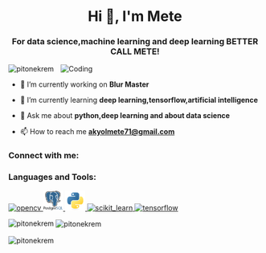 <h1 align="center">Hi 👋, I'm Mete</h1>
<h3 align="center">For data science,machine learning and deep learning BETTER CALL METE!</h3>
<img align="right" alt="Coding" width="400" src="https://github.com/PitonEkrem/PitonEkrem/blob/main/gif.gif">
<p align="left"> <img src="https://komarev.com/ghpvc/?username=pitonekrem&label=Profile%20views&color=0e75b6&style=flat" alt="pitonekrem" /> </p>

- 🔭 I’m currently working on **Blur Master**

- 🌱 I’m currently learning **deep learning,tensorflow,artificial intelligence**

- 💬 Ask me about **python,deep learning and about data science**

- 📫 How to reach me **akyolmete71@gmail.com**

<h3 align="left">Connect with me:</h3>
<p align="left">
</p>

<h3 align="left">Languages and Tools:</h3>
<p align="left"> <a href="https://opencv.org/" target="_blank" rel="noreferrer"> <img src="https://www.vectorlogo.zone/logos/opencv/opencv-icon.svg" alt="opencv" width="40" height="40"/> </a> <a href="https://www.postgresql.org" target="_blank" rel="noreferrer"> <img src="https://raw.githubusercontent.com/devicons/devicon/master/icons/postgresql/postgresql-original-wordmark.svg" alt="postgresql" width="40" height="40"/> </a> <a href="https://www.python.org" target="_blank" rel="noreferrer"> <img src="https://raw.githubusercontent.com/devicons/devicon/master/icons/python/python-original.svg" alt="python" width="40" height="40"/> </a> <a href="https://scikit-learn.org/" target="_blank" rel="noreferrer"> <img src="https://upload.wikimedia.org/wikipedia/commons/0/05/Scikit_learn_logo_small.svg" alt="scikit_learn" width="40" height="40"/> </a> <a href="https://www.tensorflow.org" target="_blank" rel="noreferrer"> <img src="https://www.vectorlogo.zone/logos/tensorflow/tensorflow-icon.svg" alt="tensorflow" width="40" height="40"/> </a> </p>

<p><img align="left" src="https://github-readme-stats.vercel.app/api/top-langs?username=pitonekrem&show_icons=true&locale=en&layout=compact" alt="pitonekrem" /></p>

<p>&nbsp;<img align="center" src="https://github-readme-stats.vercel.app/api?username=pitonekrem&show_icons=true&locale=en" alt="pitonekrem" /></p>

<p><img align="center" src="https://github-readme-streak-stats.herokuapp.com/?user=pitonekrem&" alt="pitonekrem" /></p>
